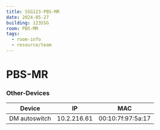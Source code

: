 ```yaml
---
title: SSG123-PBS-MR
date: 2024-05-27
building: 123SSG
room: PBS-MR
tags:
  - room-info
  - resource/team
---
```


# PBS-MR

### Other-Devices

Device         | IP           | MAC
-------------- | ------------ | -----------------
DM autoswitch  | 10.2.216.61  | 00:10:7f:97:5a:17